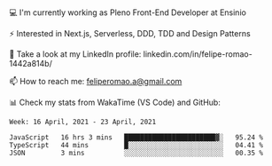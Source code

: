 💻 I'm currently working as Pleno Front-End Developer at Ensinio

⚡ Interested in Next.js, Serverless, DDD, TDD and Design Patterns

👥 Take a look at my LinkedIn profile: linkedin.com/in/felipe-romao-1442a814b/

📫 How to reach me: feliperomao.a@gmail.com

📊 Check my stats from WakaTime (VS Code) and GitHub:

<!--START_SECTION:waka-->
```text
Week: 16 April, 2021 - 23 April, 2021

JavaScript   16 hrs 3 mins   ███████████████████████▓░   95.24 % 
TypeScript   44 mins         █░░░░░░░░░░░░░░░░░░░░░░░░   04.41 % 
JSON         3 mins          ░░░░░░░░░░░░░░░░░░░░░░░░░   00.35 % 
```
<!--END_SECTION:waka-->
